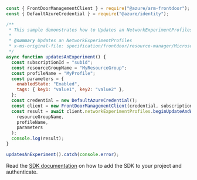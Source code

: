 ```javascript
const { FrontDoorManagementClient } = require("@azure/arm-frontdoor");
const { DefaultAzureCredential } = require("@azure/identity");

/**
 * This sample demonstrates how to Updates an NetworkExperimentProfiles
 *
 * @summary Updates an NetworkExperimentProfiles
 * x-ms-original-file: specification/frontdoor/resource-manager/Microsoft.Network/stable/2019-11-01/examples/NetworkExperimentUpdateProfile.json
 */
async function updatesAnExperiment() {
  const subscriptionId = "subid";
  const resourceGroupName = "MyResourceGroup";
  const profileName = "MyProfile";
  const parameters = {
    enabledState: "Enabled",
    tags: { key1: "value1", key2: "value2" },
  };
  const credential = new DefaultAzureCredential();
  const client = new FrontDoorManagementClient(credential, subscriptionId);
  const result = await client.networkExperimentProfiles.beginUpdateAndWait(
    resourceGroupName,
    profileName,
    parameters
  );
  console.log(result);
}

updatesAnExperiment().catch(console.error);
```

Read the [SDK documentation](https://github.com/Azure/azure-sdk-for-js/blob/%40azure%2Farm-frontdoor_5.0.1/sdk/frontdoor/arm-frontdoor/README.md) on how to add the SDK to your project and authenticate.
